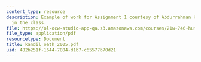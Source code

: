 ```yaml
---
content_type: resource
description: Example of work for Assignment 1 courtesy of Abdurrahman Kandil, a student
  in the class.
file: https://ol-ocw-studio-app-qa.s3.amazonaws.com/courses/21w-746-humanistic-perspectives-on-medicine-from-ancient-greece-to-modern-america-spring-2005/482b251f16447804d1b7c65577b70d21_kandil_oath_2005.pdf
file_type: application/pdf
resourcetype: Document
title: kandil_oath_2005.pdf
uid: 482b251f-1644-7804-d1b7-c65577b70d21
---
```

